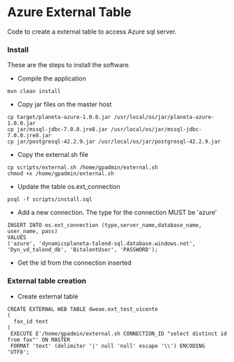 # Azure External Table

Code to create a external table to access Azure sql server.

### Install
These are the steps to install the software.

* Compile the application
```
mvn clean install
```
* Copy jar files on the master host
```
cp target/planeta-azure-1.0.0.jar /usr/local/os/jar/planeta-azure-1.0.0.jar
cp jar/mssql-jdbc-7.0.0.jre8.jar /usr/local/os/jar/mssql-jdbc-7.0.0.jre8.jar
cp jar/postgresql-42.2.9.jar /usr/local/os/jar/postgresql-42.2.9.jar
```
* Copy the external.sh file
```
cp scripts/external.sh /home/gpadmin/external.sh
chmod +x /home/gpadmin/external.sh 
```
* Update the table os.ext_connection
```
psql -f scripts/install.sql
```
* Add a new connection. The type for the connection MUST be 'azure'
```
INSERT INTO os.ext_connection (type,server_name,database_name, user_name, pass) 
VALUES 
('azure', 'dynamicsplaneta-talend-sql.database.windows.net', 'Dyn_vd_talend_db', 'BitalentUser', 'PASSWORD');
```
* Get the id from the connection inserted

### External table creation

* Create external table
```
CREATE EXTERNAL WEB TABLE dweae.ext_test_vicente
(
  fax_id text
)
 EXECUTE E'/home/gpadmin/external.sh CONNECTION_ID "select distinct id from fax"' ON MASTER 
 FORMAT 'text' (delimiter '|' null 'null' escape '\\') ENCODING 'UTF8';
```
